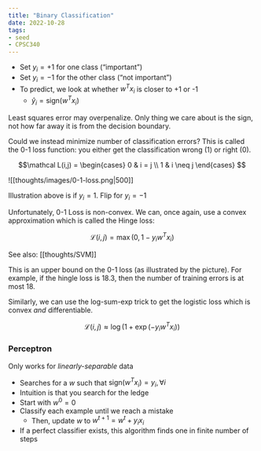 ```yaml
---
title: "Binary Classification"
date: 2022-10-28
tags:
- seed
- CPSC340
---
```


- Set $y_i = +1$ for one class (“important”)
- Set $y_i = -1$ for the other class (“not important”)
- To predict, we look at whether $w^Tx_i$ is closer to +1 or -1
	- $\hat y_i = \textrm{sign} (w^Tx_i)$

Least squares error may overpenalize. Only thing we care about is the sign, not how far away it is from the decision boundary.

Could we instead minimize number of classification errors? This is called the 0-1 loss function: you either get the classification wrong (1) or right (0).

$$\mathcal L(i,j) = \begin{cases} 
  0 & i = j \\
  1 & i \neq j
\end{cases}
$$

![[thoughts/images/0-1-loss.png|500]]

Illustration above is if $y_i = 1$. Flip for $y_i = -1$

Unfortunately, 0-1 Loss is non-convex. We can, once again, use a convex approximation which is called the Hinge loss:

$$\mathcal L(i,j) = \max(0, 1 - y_iw^Tx_i)$$

See also: [[thoughts/SVM]]

This is an upper bound on the 0-1 loss (as illustrated by the picture). For example, if the hingle loss is 18.3, then the number of training errors is at most 18.

Similarly, we can use the log-sum-exp trick to get the logistic loss which is convex *and* differentiable.

$$\mathcal L(i,j) \approx \log(1 + \exp(-y_iw^Tx_i))$$

### Perceptron
Only works for *linearly-separable* data

- Searches for a $w$ such that $\textrm{sign}(w^Tx_i ) = y_i, \forall i$
- Intuition is that you search for the ledge
- Start with $w^0 = 0$
- Classify each example until we reach a mistake
	- Then, update $w$ to $w^{t+1} = w^t + y_ix_i$
- If a perfect classifier exists, this algorithm finds one in finite number of steps
